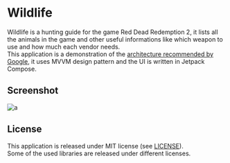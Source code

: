 # Wildlife

Wildlife is a hunting guide for the game Red Dead Redemption 2, it lists all the animals in the game and other useful informations like which weapon to use and how much each vendor needs.<br>
This application is a demonstration of the [architecture recommended by Google](https://developer.android.com/topic/architecture#recommended-app-arch), it uses MVVM design pattern and the UI is written in Jetpack Compose.

## Screenshot

![a](https://github.com/leomarques/wildlife/assets/1104925/ffe92175-2abe-4255-bcad-2f07493da52b)

## License

This application is released under MIT license (see [LICENSE](LICENSE)).<br>
Some of the used libraries are released under different licenses.
